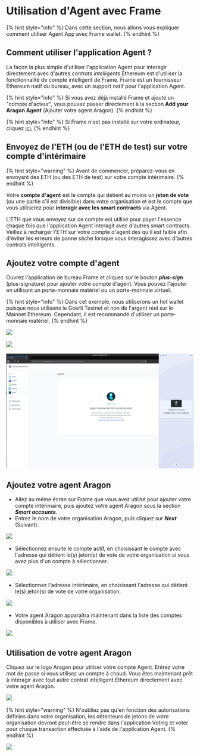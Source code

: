 # Utilisation d'Agent avec Frame

{% hint style="info" %}
Dans cette section, nous allons vous expliquer comment utiliser Agent App avec Frame wallet.
{% endhint %}

## Comment utiliser l'application Agent ?

La façon la plus simple d'utiliser l'application Agent pour interagir directement avec d'autres _contrats intelligents_ Ethereum est d'utiliser la fonctionnalité de compte intelligent de Frame. Frame est un fournisseur Ethereum natif du bureau, avec un support natif pour l'application Agent.

{% hint style="info" %}
Si vous avez déjà installé Frame et ajouté un "compte d'acteur", vous pouvez passer directement à la section **Add your Aragon Agent** (Ajouter votre agent Aragon).
{% endhint %}

{% hint style="info" %}
Si Frame n'est pas installé sur votre ordinateur, cliquez [ici.](https://app.gitbook.com/s/5JocmZjUHc2kDC6Rngio/products/setting-up-a-frame-wallet)
{% endhint %}

## Envoyez de l'ETH (ou de l'ETH de test) sur votre compte d'intérimaire

{% hint style="warning" %}
Avant de commencer, préparez-vous en envoyant des ETH (ou des ETH de test) sur votre compte intérimaire.
{% endhint %}

Votre **compte d'agent** est le compte qui détient au moins un **jeton de vote** (ou une partie s'il est divisible) dans votre organisation et est le compte que vous utiliserez pour **interagir avec les smart contracts** via Agent.&#x20;

L'ETH que vous envoyez sur ce compte est utilisé pour payer l'essence chaque fois que l'application Agent interagit avec d'autres smart contracts. Veillez à recharger l'ETH sur votre compte d'agent dès qu'il est faible afin d'éviter les erreurs de panne sèche lorsque vous interagissez avec d'autres contrats intelligents.

## Ajoutez votre compte d'agent

Ouvrez l'application de bureau Frame et cliquez sur le bouton _**plus-sign**_ (plus-signature) pour ajouter votre compte d'agent. Vous pouvez l'ajouter en utilisant un porte-monnaie matériel ou un porte-monnaie virtuel.

{% hint style="info" %}
Dans cet exemple, nous utiliserons un hot wallet puisque nous utilisons le Goerli Testnet et non de l'argent réel sur le Mainnet Ethereum. Cependant, il est recommandé d'utiliser un porte-monnaie matériel.
{% endhint %}

![](https://d33v4339jhl8k0.cloudfront.net/docs/assets/5c98a4fe0428633d2cf3fcf7/images/5d8bd9702c7d3a7e9ae1a220/file-wPNVEoD1j4.png)

![](https://d33v4339jhl8k0.cloudfront.net/docs/assets/5c98a4fe0428633d2cf3fcf7/images/5d8bd9782c7d3a7e9ae1a221/file-BZzJ4WikKD.png)

![](../../../../../.gitbook/assets/file-Hdky5v4UL9.png)

## Ajoutez votre agent Aragon

* Allez au même écran sur Frame que vous avez utilisé pour ajouter votre compte intérimaire, puis ajoutez votre agent Aragon sous la section _**Smart accounts**_.&#x20;
* Entrez le nom de votre organisation Aragon, puis cliquez sur _**Next**_ (Suivant).

![](https://d33v4339jhl8k0.cloudfront.net/docs/assets/5c98a4fe0428633d2cf3fcf7/images/5d8bda5504286364bc8f90f9/file-2urBqXQ8j0.png)

* Sélectionnez ensuite le compte actif, en choisissant le compte avec l'adresse qui détient le(s) jeton(s) de vote de votre organisation si vous avez plus d'un compte à sélectionner.

![](https://d33v4339jhl8k0.cloudfront.net/docs/assets/5c98a4fe0428633d2cf3fcf7/images/5d8bdabd04286364bc8f90fb/file-QPxHyh0odz.png)

* Sélectionnez l'adresse intérimaire, en choisissant l'adresse qui détient le(s) jeton(s) de vote de votre organisation.

![](https://d33v4339jhl8k0.cloudfront.net/docs/assets/5c98a4fe0428633d2cf3fcf7/images/5d8bdb0b2c7d3a7e9ae1a22a/file-sfavzdmwav.png)

* Votre agent Aragon apparaîtra maintenant dans la liste des comptes disponibles à utiliser avec Frame.

![](https://d33v4339jhl8k0.cloudfront.net/docs/assets/5c98a4fe0428633d2cf3fcf7/images/5d8bdb3b04286364bc8f9104/file-yCdIwFtn04.png)

## Utilisation de votre agent Aragon

Cliquez sur le logo Aragon pour utiliser votre compte Agent. Entrez votre mot de passe si vous utilisez un compte à chaud. Vous êtes maintenant prêt à interagir avec tout autre contrat intelligent Ethereum directement avec votre agent Aragon.

![](https://d33v4339jhl8k0.cloudfront.net/docs/assets/5c98a4fe0428633d2cf3fcf7/images/5d8bddef04286364bc8f9121/file-JXtXhKiVAb.png)

{% hint style="warning" %}
N'oubliez pas qu'en fonction des autorisations définies dans votre organisation, les détenteurs de jetons de votre organisation devront peut-être se rendre dans l'application Voting et voter pour chaque transaction effectuée à l'aide de l'application Agent.
{% endhint %}

![](https://d33v4339jhl8k0.cloudfront.net/docs/assets/5c98a4fe0428633d2cf3fcf7/images/5d8bdf5e04286364bc8f912b/file-FFA5Mwilwm.png)
